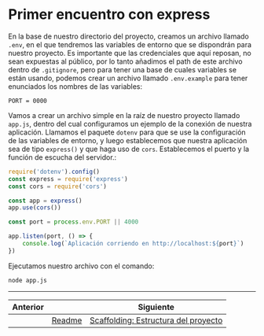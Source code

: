 # Primer encuentro con express

En la base de nuestro directorio del proyecto, creamos un archivo llamado `.env`, en el que tendremos las variables de entorno que se dispondrán para nuestro proyecto. Es importante que las credenciales que aquí reposan, no sean expuestas al público, por lo tanto añadimos el path de este archivo dentro de `.gitignore`, pero para tener una base de cuales variables se están usando, podemos crear un archivo llamado `.env.example` para tener enunciados los nombres de las variables:

```.env
PORT = 0000
```

Vamos a crear un archivo simple en la raíz de nuestro proyecto llamado `app.js`, dentro del cual configuramos un ejemplo de la conexión de nuestra aplicación. Llamamos el paquete `dotenv` para que se use la configuración de las variables de entorno, y luego establecemos que nuestra aplicación sea de tipo `express()` y que haga uso de `cors`. Establecemos el puerto y la función de escucha del servidor.:

```js
require('dotenv').config()
const express = require('express')
const cors = require('cors')

const app = express()
app.use(cors())

const port = process.env.PORT || 4000

app.listen(port, () => {
    console.log(`Aplicación corriendo en http://localhost:${port}`)
})
```

Ejecutamos nuestro archivo con el comando:

```txt
node app.js
```

___
| Anterior |                        | Siguiente                                              |
| -------- | ---------------------- | ------------------------------------------------------ |
|          | [Readme](../README.md) | [Scaffolding: Estructura del proyecto](02_Scaffold.md) |
